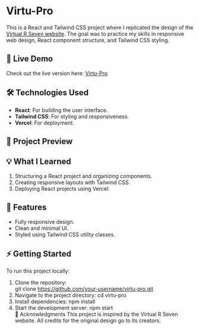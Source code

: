 # Virtu-Pro  

This is a React and Tailwind CSS project where I replicated the design of the [Virtual R Seven website](https://virtual-r-seven.vercel.app/). The goal was to practice my skills in responsive web design, React component structure, and Tailwind CSS styling.  

## 🔗 Live Demo  
Check out the live version here: [Virtu-Pro](https://virtu-pro.vercel.app/)  

## 🛠️ Technologies Used  
- **React**: For building the user interface.  
- **Tailwind CSS**: For styling and responsiveness.  
- **Vercel**: For deployment.  

## 📸 Project Preview  
 

## 💡 What I Learned  
1. Structuring a React project and organizing components.  
2. Creating responsive layouts with Tailwind CSS.  
3. Deploying React projects using Vercel.  

## 🚀 Features  
- Fully responsive design.  
- Clean and minimal UI.  
- Styled using Tailwind CSS utility classes.  

## ⚡ Getting Started  
To run this project locally:  
1. Clone the repository:  
      git clone https://github.com/your-username/virtu-pro.git
2. Navigate to the project directory:
      cd virtu-pro  
3. Install dependencies:
    npm install  
4. Start the development server:
   npm start  
🤝 Acknowledgments
This project is inspired by the Virtual R Seven website. All credits for the original design go to its creators. 
